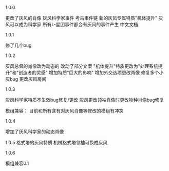 1.0.0

更改了灰风的肖像
灰风科学家事件
考古事件链
新的灰风专属特质"机体提升"
灰风可以成为科学家
所有L-星团事件都会有灰风的事件产生
中文文档

1.0.1

修了几个bug

1.0.2

灰风总督的肖像改为动态的
改动了部分文案
"机体提升"特质更改为"处理系统提升"和"创造者的灵感"
增加特质"巨大的影响"
增加外交选项更改肖像
修复多个小灰bug
更改灰风房间

1.0.3

灰风科学家特质不生效bug修复/更改
灰风更改领袖肖像时更改物种肖像bug修复

模组兼容：
目前和所有含有对灰风肖像等修改的模组有冲突

1.0.4

增加了灰风科学家的动态肖像

1.0.5
格式塔的灰风特质
机械格式塔领袖可换成灰风

1.0.6

模组兼容0.1
